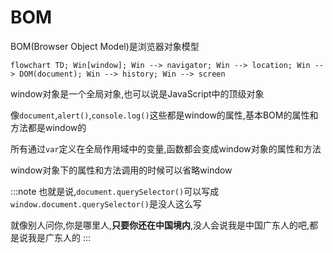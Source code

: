 # BOM

BOM(Browser Object Model)是浏览器对象模型

```mermaid
flowchart TD; Win[window]; Win --> navigator; Win --> location; Win --> DOM(document); Win --> history; Win --> screen
```

window对象是一个全局对象,也可以说是JavaScript中的顶级对象

像`document`,`alert()`,`console.log()`这些都是window的属性,基本BOM的属性和方法都是window的

所有通过`var`定义在全局作用域中的变量,函数都会变成window对象的属性和方法

window对象下的属性和方法调用的时候可以省略window

:::note
也就是说,`document.querySelector()`可以写成`window.document.querySelector()`是没人这么写

就像别人问你,你是哪里人,**只要你还在中国境内**,没人会说我是中国广东人的吧,都是说我是广东人的
:::

